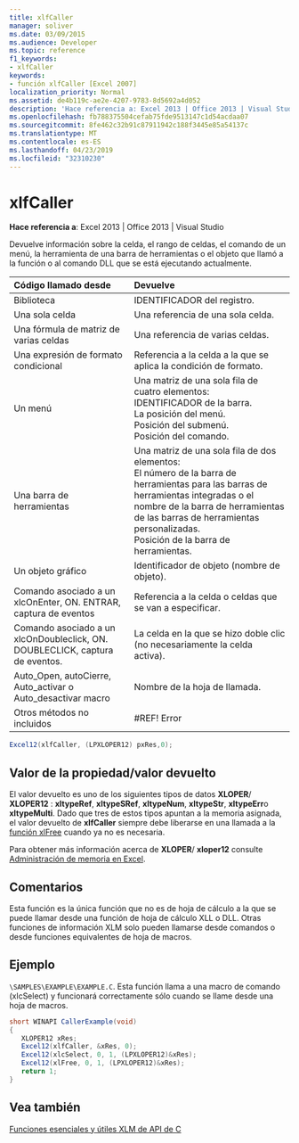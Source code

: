 ```yaml
---
title: xlfCaller
manager: soliver
ms.date: 03/09/2015
ms.audience: Developer
ms.topic: reference
f1_keywords:
- xlfCaller
keywords:
- función xlfCaller [Excel 2007]
localization_priority: Normal
ms.assetid: de4b119c-ae2e-4207-9783-8d5692a4d052
description: 'Hace referencia a: Excel 2013 | Office 2013 | Visual Studio'
ms.openlocfilehash: fb788375504cefab75fde9513147c1d54acdaa07
ms.sourcegitcommit: 8fe462c32b91c87911942c188f3445e85a54137c
ms.translationtype: MT
ms.contentlocale: es-ES
ms.lasthandoff: 04/23/2019
ms.locfileid: "32310230"
---
```

# <a name="xlfcaller"></a>xlfCaller

 **Hace referencia a**: Excel 2013 | Office 2013 | Visual Studio 
  
Devuelve información sobre la celda, el rango de celdas, el comando de un menú, la herramienta de una barra de herramientas o el objeto que llamó a la función o al comando DLL que se está ejecutando actualmente.
  
|**Código llamado desde**|**Devuelve**|
|:-----|:-----|
|Biblioteca  <br/> |IDENTIFICADOR del registro.  <br/> |
|Una sola celda  <br/> |Una referencia de una sola celda.  <br/> |
|Una fórmula de matriz de varias celdas  <br/> |Una referencia de varias celdas.  <br/> |
|Una expresión de formato condicional  <br/> |Referencia a la celda a la que se aplica la condición de formato.  <br/> |
|Un menú  <br/> | Una matriz de una sola fila de cuatro elementos:  <br/>  IDENTIFICADOR de la barra.  <br/>  La posición del menú.  <br/>  Posición del submenú.  <br/>  Posición del comando.  <br/> |
|Una barra de herramientas  <br/> | Una matriz de una sola fila de dos elementos:  <br/>  El número de la barra de herramientas para las barras de herramientas integradas o el nombre de la barra de herramientas de las barras de herramientas personalizadas.  <br/>  Posición de la barra de herramientas.  <br/> |
|Un objeto gráfico  <br/> |Identificador de objeto (nombre de objeto).  <br/> |
|Comando asociado a un xlcOnEnter, ON. ENTRAR, captura de eventos  <br/> |Referencia a la celda o celdas que se van a especificar.  <br/> |
|Comando asociado a un xlcOnDoubleclick, ON. DOUBLECLICK, captura de eventos.  <br/> |La celda en la que se hizo doble clic (no necesariamente la celda activa).  <br/> |
|Auto_Open, autoCierre, Auto_activar o Auto_desactivar macro  <br/> |Nombre de la hoja de llamada.  <br/> |
|Otros métodos no incluidos  <br/> |#REF! Error  <br/> |
   
```cs
Excel12(xlfCaller, (LPXLOPER12) pxRes,0);
```

## <a name="property-valuereturn-value"></a>Valor de la propiedad/valor devuelto

El valor devuelto es uno de los siguientes tipos de datos **XLOPER**/ **XLOPER12** : **xltypeRef**, **xltypeSRef**, **xltypeNum**, **xltypeStr**, **xltypeErr**o **xltypeMulti**. Dado que tres de estos tipos apuntan a la memoria asignada, el valor devuelto de **xlfCaller** siempre debe liberarse en una llamada a la [función xlFree](xlfree.md) cuando ya no es necesaria. 
  
Para obtener más información acerca de **XLOPER**/ **xloper12** consulte [Administración de memoria en Excel](memory-management-in-excel.md).
  
## <a name="remarks"></a>Comentarios

Esta función es la única función que no es de hoja de cálculo a la que se puede llamar desde una función de hoja de cálculo XLL o DLL. Otras funciones de información XLM solo pueden llamarse desde comandos o desde funciones equivalentes de hoja de macros.
  
## <a name="example"></a>Ejemplo

 `\SAMPLES\EXAMPLE\EXAMPLE.C`. Esta función llama a una macro de comando (xlcSelect) y funcionará correctamente sólo cuando se llame desde una hoja de macros.
  
```cs
short WINAPI CallerExample(void)
{
   XLOPER12 xRes;
   Excel12(xlfCaller, &xRes, 0);
   Excel12(xlcSelect, 0, 1, (LPXLOPER12)&xRes);
   Excel12(xlFree, 0, 1, (LPXLOPER12)&xRes);
   return 1;
}
```

## <a name="see-also"></a>Vea también



[Funciones esenciales y útiles XLM de API de C](essential-and-useful-c-api-xlm-functions.md)

